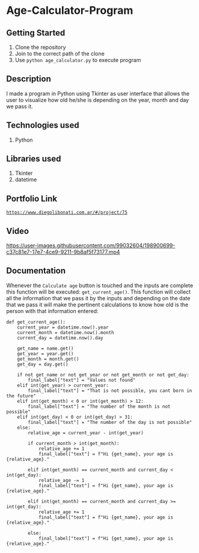# Age-Calculator-Program

## Getting Started

1. Clone the repository
2. Join to the correct path of the clone
3. Use `python age_calculator.py` to execute program

## Description

I made a program in Python using Tkinter as user interface that allows the user to visualize how old he/she is depending on the year, month and day we pass it.

## Technologies used

1. Python

## Libraries used

1. Tkinter
2. datetime

## Portfolio Link

[`https://www.diegolibonati.com.ar/#/project/75`](https://www.diegolibonati.com.ar/#/project/75)

## Video

https://user-images.githubusercontent.com/99032604/198900699-c37c81e7-17e7-4ce9-9211-9b8af5f73177.mp4

## Documentation

Whenever the `Calculate age` button is touched and the inputs are complete this function will be executed: `get_current_age()`. This function will collect all the information that we pass it by the inputs and depending on the date that we pass it will make the pertinent calculations to know how old is the person with that information entered:

```
def get_current_age():
    current_year = datetime.now().year
    current_month = datetime.now().month
    current_day = datetime.now().day

    get_name = name.get()
    get_year = year.get()
    get_month = month.get()
    get_day = day.get()

    if not get_name or not get_year or not get_month or not get_day:
        final_label["text"] = "Values not found"
    elif int(get_year) > current_year:
        final_label["text"] = "That is not possible, you cant born in the future"
    elif int(get_month) < 0 or int(get_month) > 12:
        final_label["text"] = "The number of the month is not possible"
    elif int(get_day) < 0 or int(get_day) > 31:
        final_label["text"] = "The number of the day is not possible"
    else:
        relative_age = current_year - int(get_year)

        if current_month > int(get_month):
            relative_age += 1
            final_label["text"] = f"Hi {get_name}, your age is {relative_age}."

        elif int(get_month) == current_month and current_day < int(get_day):
            relative_age -= 1
            final_label["text"] = f"Hi {get_name}, your age is {relative_age}."

        elif int(get_month) == current_month and current_day >= int(get_day):
            relative_age += 1
            final_label["text"] = f"Hi {get_name}, your age is {relative_age}."

        else:
            final_label["text"] = f"Hi {get_name}, your age is {relative_age}."
```
